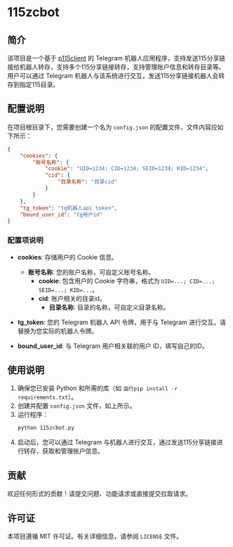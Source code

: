 
# 115zcbot

## 简介

该项目是一个基于 [p115client](https://github.com/ChenyangGao/p115client) 的 Telegram 机器人应用程序，支持发送115分享链接给机器人转存，支持多个115分享链接转存，支持管理账户信息和转存目录等。用户可以通过 Telegram 机器人与该系统进行交互，发送115分享链接机器人会转存到指定115目录。

## 配置说明

在项目根目录下，您需要创建一个名为 `config.json` 的配置文件，文件内容应如下所示：

```json
{
    "cookies": {
        "账号名称": {
            "cookie": "UID=1234; CID=1234; SEID=1234; KID=1234",
            "cid": {
                "目录名称": "目录cid"
            }
        }
    },
    "tg_token": "tg机器人api token",
    "bound_user_id": "tg用户id"
}
```

### **配置项说明**

- **cookies**: 存储用户的 Cookie 信息。
  - **账号名称**: 您的账户名称，可自定义账号名称。
    - **cookie**: 包含用户的 Cookie 字符串，格式为 `UID=...; CID=...; SEID=...; KID=...`。
    - **cid**: 账户相关的目录id。
      - **目录名称**: 目录的名称，可自定义目录名称。
  
- **tg_token**: 您的 Telegram 机器人 API 令牌，用于与 Telegram 进行交互。请替换为您实际的机器人令牌。

- **bound_user_id**: 与 Telegram 用户相关联的用户 ID，填写自己的ID。

## 使用说明

1. 确保您已安装 Python 和所需的库（如 `运行pip install -r requirements.txt`）。
2. 创建并配置 `config.json` 文件，如上所示。
3. 运行程序：
   ```bash
   python 115zcbot.py
   ```
4. 启动后，您可以通过 Telegram 与机器人进行交互，通过发送115分享链接进行转存，获取和管理账户信息。

## 贡献

欢迎任何形式的贡献！请提交问题、功能请求或直接提交拉取请求。

## 许可证

本项目遵循 MIT 许可证。有关详细信息，请参阅 `LICENSE` 文件。
